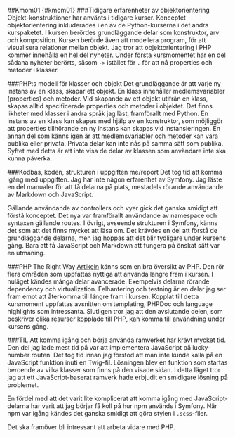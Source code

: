 ##Kmom01 {#kmom01}
###Tidigare erfarenheter av objektorientering
Objekt-konstruktioner har använts i tidigare kurser. Konceptet objektorientering inkluderades i en av de Python-kurserna i det andra kurspaketet. I kursen berördes grundläggande delar som konstruktor, arv och komposition. Kursen berörde även att modellera program, för att visualisera relationer mellan objekt. Jag tror att objektorientering i PHP kommer innehålla en hel del nyheter. Under första kursmomentet har en del sådana nyheter berörts, såsom ```->``` istället för ```.``` för att nå properties och metoder i klasser.

###PHP:s modell för klasser och objekt
Det grundläggande är att varje ny instans av en klass, skapar ett objekt. En klass innehåller medlemsvariabler (properties) och metoder. Vid skapande av ett objekt utifrån en klass, skapas alltid specificerade properties och metoder i objektet. Det finns likheter med klasser i andra språk jag läst, framförallt med Python. En instans av en klass kan skapas med hjälp av en konstruktor, som möjliggör att properties tillhörande en ny instans kan skapas vid instansieringen. En annan del som känns igen är att medlemsvariabler och metoder kan vara publika eller privata. Privata delar kan inte nås på samma sätt som publika. Syftet med detta är att inte visa de delar av klassen som användare inte ska kunna påverka.

###Kodbas, koden, strukturen i uppgiften me/report
Det tog tid att komma igång med uppgiften. Jag har inte  någon erfarenhet av Symfony. Jag läste en del manualer för att få delarna på plats, mestadels rörande användande av Markdown och JavaScript.

Gällande användande av controllers och vyer gick det ganska smidigt att förstå konceptet. Det nya var framförallt användande av namespace och syntaxen gällande routes. I övrigt, avseende strukturen i Symfony, känns det som att det finns mycket att läsa om. Det krävdes en del att förstå de grundläggande delarna, men jag hoppas att det blir tydligare under kursens gång. Bara att få JavaScript och Markdown att fungera på önskat sätt var en utmaning.

###PHP The Right Way
 [Artikeln](https://phptherightway.com/#welcome) känns som en bra översikt av PHP. Den rör flera områden som uppfattas nyttiga att använda längre fram i kursen. I nuläget kändes många delar avancerade. Exempelvis delarna rörande dependency och virtualization. Felhantering och testning är en delar jag ser fram emot att återkomma till längre fram i kursen. Kopplat till detta kursmoment uppfattas avsnitten om templating, PHPDoc och language highlights som intressanta. Slutligen tror jag att den avslutande delen, som beskriver olika resurser kopplade till PHP, kan komma till användning under kursens gång.

 ###TIL
 Att komma igång och börja använda ramverket har krävt mycket tid. Den del jag lade mest tid på var att implementera JavaScript på lucky-number routen. Det tog tid innan jag förstod att man inte kunde kalla på en JavaScript funktion inuti en Twig-fil. Lösningen blev en funktion som startas beroende av vilka klasser som finns på den visade sidan. I detta läget tror jag att ett JavaScript-baserat ramverk hade erbjudit en smidigare lösning på problemet.

 En fördel med att det varit lite komplicerat att komma igång med JavaScript-delarna har varit att jag börjar få koll på hur npm används i Symfony. När npm var igång kändes det ganska smidigt att göra stylen i ```.scss```-filer.

 Det ska framöver bli intressant att arbeta vidare med PHP.
